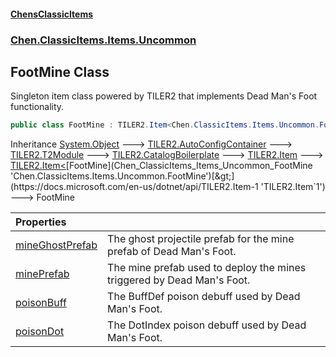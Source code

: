 #### [ChensClassicItems](index 'index')
### [Chen.ClassicItems.Items.Uncommon](Chen_ClassicItems_Items_Uncommon 'Chen.ClassicItems.Items.Uncommon')
## FootMine Class
Singleton item class powered by TILER2 that implements Dead Man's Foot functionality.  
```csharp
public class FootMine : TILER2.Item<Chen.ClassicItems.Items.Uncommon.FootMine>
```

Inheritance [System.Object](https://docs.microsoft.com/en-us/dotnet/api/System.Object 'System.Object') &#129106; [TILER2.AutoConfigContainer](https://docs.microsoft.com/en-us/dotnet/api/TILER2.AutoConfigContainer 'TILER2.AutoConfigContainer') &#129106; [TILER2.T2Module](https://docs.microsoft.com/en-us/dotnet/api/TILER2.T2Module 'TILER2.T2Module') &#129106; [TILER2.CatalogBoilerplate](https://docs.microsoft.com/en-us/dotnet/api/TILER2.CatalogBoilerplate 'TILER2.CatalogBoilerplate') &#129106; [TILER2.Item](https://docs.microsoft.com/en-us/dotnet/api/TILER2.Item 'TILER2.Item') &#129106; [TILER2.Item&lt;](https://docs.microsoft.com/en-us/dotnet/api/TILER2.Item-1 'TILER2.Item`1')[FootMine](Chen_ClassicItems_Items_Uncommon_FootMine 'Chen.ClassicItems.Items.Uncommon.FootMine')[&gt;](https://docs.microsoft.com/en-us/dotnet/api/TILER2.Item-1 'TILER2.Item`1') &#129106; FootMine  

| Properties | |
| :--- | :--- |
| [mineGhostPrefab](Chen_ClassicItems_Items_Uncommon_FootMine_mineGhostPrefab 'Chen.ClassicItems.Items.Uncommon.FootMine.mineGhostPrefab') | The ghost projectile prefab for the mine prefab of Dead Man's Foot.<br/> |
| [minePrefab](Chen_ClassicItems_Items_Uncommon_FootMine_minePrefab 'Chen.ClassicItems.Items.Uncommon.FootMine.minePrefab') | The mine prefab used to deploy the mines triggered by Dead Man's Foot.<br/> |
| [poisonBuff](Chen_ClassicItems_Items_Uncommon_FootMine_poisonBuff 'Chen.ClassicItems.Items.Uncommon.FootMine.poisonBuff') | The BuffDef poison debuff used by Dead Man's Foot.<br/> |
| [poisonDot](Chen_ClassicItems_Items_Uncommon_FootMine_poisonDot 'Chen.ClassicItems.Items.Uncommon.FootMine.poisonDot') | The DotIndex poison debuff used by Dead Man's Foot.<br/> |
